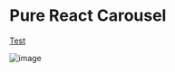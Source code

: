 # Pure React Carousel
[Test](https://pure-react-swiper.vercel.app)

![image](https://user-images.githubusercontent.com/82930056/176896544-a32764e4-249d-4695-8287-6f2f0658a103.png)

